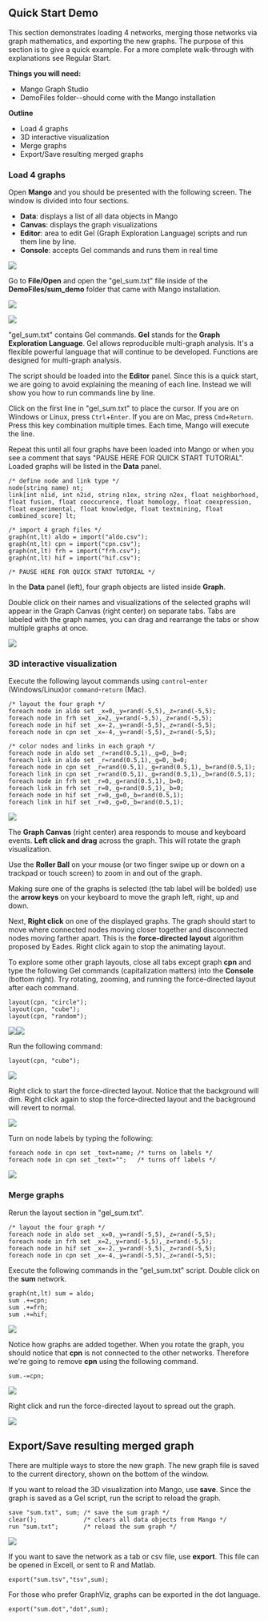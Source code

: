 ## Quick Start Demo

This section demonstrates loading 4 networks, merging those networks via graph mathematics, and exporting the new graphs. The purpose of this section is to give a quick example. For a more complete walk-through with explanations see Regular Start. 

**Things you will need:**

* Mango Graph Studio
* DemoFiles folder--should come with the Mango installation

**Outline** 

* Load 4 graphs
* 3D interactive visualization
* Merge graphs
* Export/Save resulting merged graphs

### Load 4 graphs

Open **Mango** and you should be presented with the following screen. The window is divided into four sections. 

* **Data**: displays a list of all data objects in Mango 
* **Canvas**: displays the graph visualizations
* **Editor**: area to edit Gel (Graph Exploration Language) scripts and run them line by line. 
* **Console**: accepts Gel commands and runs them in real time

![](imgs/sum01.png)

Go to **File/Open** and open the "gel\_sum.txt" file inside of the **DemoFiles/sum\_demo** folder that came with Mango installation.

![](imgs/sum02.png)

![](imgs/sum03.png)

"gel\_sum.txt" contains Gel commands. **Gel** stands for the **Graph Exploration Language**. Gel allows reproducible multi-graph analysis. It's a flexible powerful language that will continue to be developed. Functions are designed for multi-graph analysis.

The script should be loaded into the **Editor** panel. Since this is a quick start, we are going to avoid explaining the meaning of each line. Instead we will show you how to run commands line by line.

Click on the first line in "gel\_sum.txt" to place the cursor. If you are on Windows or Linux, press `Ctrl`+`Enter`. If you are on Mac, press `Cmd`+`Return`. Press this key combination multiple times. Each time, Mango will execute the line. 

Repeat this until all four graphs have been loaded into Mango or when you see a comment that says "PAUSE HERE FOR QUICK START TUTORIAL". Loaded graphs will be listed in the **Data** panel. 

```
/* define node and link type */
node(string name) nt;
link[int n1id, int n2id, string n1ex, string n2ex, float neighborhood, float fusion, float cooccurence, float homology, float coexpression, float experimental, float knowledge, float textmining, float combined_score] lt;

/* import 4 graph files */
graph(nt,lt) aldo = import("aldo.csv");
graph(nt,lt) cpn = import("cpn.csv");
graph(nt,lt) frh = import("frh.csv");
graph(nt,lt) hif = import("hif.csv");

/* PAUSE HERE FOR QUICK START TUTORIAL */
```

In the **Data** panel (left), four graph objects are listed inside **Graph**. 

Double click on their names and visualizations of the selected graphs will appear in the Graph Canvas (right center) on separate tabs. Tabs are labeled with the graph names, you can drag and rearrange the tabs or show multiple graphs at once.

![](imgs/sum04.png)

### 3D interactive visualization

Execute the following layout commands using ```control```-```enter``` (Windows/Linux)or ```command```-```return``` (Mac). 

```
/* layout the four graph */
foreach node in aldo set _x=0,_y=rand(-5,5),_z=rand(-5,5);
foreach node in frh set _x=2,_y=rand(-5,5),_z=rand(-5,5);
foreach node in hif set _x=-2,_y=rand(-5,5),_z=rand(-5,5);
foreach node in cpn set _x=-4,_y=rand(-5,5),_z=rand(-5,5);

/* color nodes and links in each graph */
foreach node in aldo set _r=rand(0.5,1),_g=0,_b=0;
foreach link in aldo set _r=rand(0.5,1),_g=0,_b=0;
foreach node in cpn set _r=rand(0.5,1),_g=rand(0.5,1),_b=rand(0.5,1);
foreach link in cpn set _r=rand(0.5,1),_g=rand(0.5,1),_b=rand(0.5,1);
foreach node in frh set _r=0,_g=rand(0.5,1),_b=0;
foreach link in frh set _r=0,_g=rand(0.5,1),_b=0;
foreach node in hif set _r=0,_g=0,_b=rand(0.5,1);
foreach link in hif set _r=0,_g=0,_b=rand(0.5,1);
```

![](imgs/sum05.png)

The **Graph Canvas** (right center) area responds to mouse and keyboard events. **Left click and drag** across the graph. This will rotate the graph visualization. 

Use the **Roller Ball** on your mouse (or two finger swipe up or down on a trackpad or touch screen) to zoom in and out of the graph. 

Making sure one of the graphs is selected (the tab label will be bolded) use the **arrow keys** on your keyboard to move the graph left, right, up and down. 

Next, **Right click** on one of the displayed graphs. The graph should start to move where connected nodes moving closer together and disconnected nodes moving farther apart. This is the **force-directed layout** algorithm proposed by Eades. Right click again to stop the animating layout.

To explore some other graph layouts, close all tabs except graph **cpn** and type the following Gel commands (capitalization matters) into the **Console** (bottom right). Try rotating, zooming, and running the force-directed layout after each command.

```
layout(cpn, "circle");
layout(cpn, "cube");
layout(cpn, "random");
```

![](imgs/sum06.png)![](imgs/sum07.png)

Run the following command:

```
layout(cpn, "cube");
```
![](imgs/img26.png)

Right click to start the force-directed layout. Notice that the background will dim. Right click again to stop the force-directed layout and the background will revert to normal.

![](imgs/sum08.png)

Turn on node labels by typing the following:

```
foreach node in cpn set _text=name; /* turns on labels */
foreach node in cpn set _text="";   /* turns off labels */
```

![](imgs/sum09.png)

### Merge graphs

Rerun the layout section in "gel_sum.txt".

```
/* layout the four graph */
foreach node in aldo set _x=0,_y=rand(-5,5),_z=rand(-5,5);
foreach node in frh set _x=2,_y=rand(-5,5),_z=rand(-5,5);
foreach node in hif set _x=-2,_y=rand(-5,5),_z=rand(-5,5);
foreach node in cpn set _x=-4,_y=rand(-5,5),_z=rand(-5,5);
```

Execute the following commands in the "gel_sum.txt" script. Double click on the **sum** network. 
```
graph(nt,lt) sum = aldo;
sum .+=cpn;
sum .+=frh;
sum .+=hif;
```

![](imgs/sum10.png)

Notice how graphs are added together. When you rotate the graph, you should notice that **cpn** is not connected to the other networks. Therefore we're going to remove **cpn** using the following command.

```
sum.-=cpn;
```

![](imgs/sum11.png)

Right click and run the force-directed layout to spread out the graph.

![](imgs/sum12.png)

## Export/Save resulting merged graph

There are multiple ways to store the new graph. The new graph file is saved to the current directory, shown on the bottom of the window.

If you want to reload the 3D visualization into Mango, use **save**. Since the graph is saved as a Gel script, run the script to reload the graph. 

```
save "sum.txt", sum; /* save the sum graph */
clear();             /* clears all data objects from Mango */
run "sum.txt";       /* reload the sum graph */
```

![](imgs/sum13.png)

If you want to save the network as a tab or csv file, use **export**. This file can be opened in Excell, or sent to R and Matlab.

```
export("sum.tsv","tsv",sum);
```

For those who prefer GraphViz, graphs can be exported in the dot language.

```
export("sum.dot","dot",sum);
```

